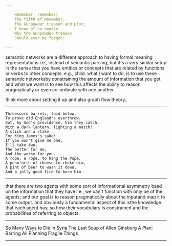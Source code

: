 ```yaml
---

    Remember, remember! 
    The fifth of November, 
    The Gunpowder treason and plot; 
    I know of no reason 
    Why the Gunpowder treason 
    Should ever be forgot! 

---
```


semantic networks are a different approach to having formal meaning representations i.e., instead of semantic parsing, but it's a very similar setup in the sense that you have entities or concepts that are related by functions or verbs to other concepts. e.g., child. what I want to do, is to use these semantic networksby constraining the amount of information that you get and what we want is to see how this affects the ability to reason pragmatically or even co-ordinate with one another.

think more about setting it up and also graph flow theory..

---

    Threescore barrels, laid below, 
    To prove old England's overthrow. 
    But, by God's providence, him they catch, 
    With a dark lantern, lighting a match! 
    A stick and a stake 
    For King James's sake! 
    If you won't give me one, 
    I'll take two, 
    The better for me, 
    And the worse for you. 
    A rope, a rope, to hang the Pope, 
    A penn'orth of cheese to choke him, 
    A pint of beer to wash it down, 
    And a jolly good fire to burn him. 

---
that there are two agents with some sort of informational asymmetry basd on the information that they have i.e., we can't function with only oe of the agents; and our goal is to reason pragmatically about the inputand map it to some output. and obviously a fundamental aspect of this isthe knowledge that each agent has; so how their vocabulary is constrained and the probabilities of referring to objects.

---

So Many Ways to Die in Syria
The Last Soup of Allen Ginsburg
A Plan: Barring All Planning
Fragile Things

---


